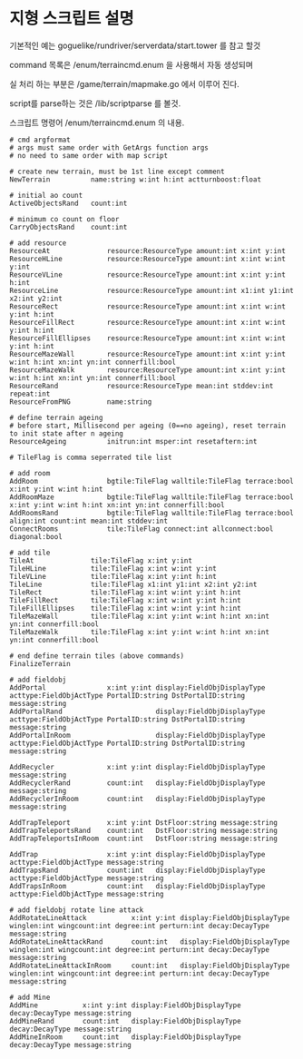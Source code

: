 # 지형 스크립트 설명 

기본적인 예는 goguelike/rundriver/serverdata/start.tower 를 참고 할것 

command 목록은 /enum/terraincmd.enum 을 사용해서 자동 생성되며 

실 처리 하는 부분은 /game/terrain/mapmake.go 에서 이루어 진다. 

script를 parse하는 것은 /lib/scriptparse 를 볼것. 

스크립트 명령어 /enum/terraincmd.enum 의 내용.

	# cmd argformat
	# args must same order with GetArgs function args
	# no need to same order with map script

	# create new terrain, must be 1st line except comment
	NewTerrain          name:string w:int h:int actturnboost:float

	# initial ao count 
	ActiveObjectsRand   count:int

	# minimum co count on floor
	CarryObjectsRand    count:int

	# add resource  
	ResourceAt              resource:ResourceType amount:int x:int y:int
	ResourceHLine           resource:ResourceType amount:int x:int w:int y:int
	ResourceVLine           resource:ResourceType amount:int x:int y:int h:int
	ResourceLine            resource:ResourceType amount:int x1:int y1:int x2:int y2:int
	ResourceRect            resource:ResourceType amount:int x:int w:int y:int h:int
	ResourceFillRect        resource:ResourceType amount:int x:int w:int y:int h:int
	ResourceFillEllipses    resource:ResourceType amount:int x:int w:int y:int h:int
	ResourceMazeWall        resource:ResourceType amount:int x:int y:int w:int h:int xn:int yn:int connerfill:bool
	ResourceMazeWalk        resource:ResourceType amount:int x:int y:int w:int h:int xn:int yn:int connerfill:bool
	ResourceRand            resource:ResourceType mean:int stddev:int repeat:int
	ResourceFromPNG         name:string

	# define terrain ageing
	# before start, Millisecond per ageing (0==no ageing), reset terrain to init state after n ageing
	ResourceAgeing          initrun:int msper:int resetaftern:int

	# TileFlag is comma seperrated tile list

	# add room
	AddRoom                 bgtile:TileFlag walltile:TileFlag terrace:bool x:int y:int w:int h:int
	AddRoomMaze             bgtile:TileFlag walltile:TileFlag terrace:bool x:int y:int w:int h:int xn:int yn:int connerfill:bool
	AddRoomsRand            bgtile:TileFlag walltile:TileFlag terrace:bool align:int count:int mean:int stddev:int
	ConnectRooms            tile:TileFlag connect:int allconnect:bool diagonal:bool

	# add tile
	TileAt              tile:TileFlag x:int y:int
	TileHLine           tile:TileFlag x:int w:int y:int
	TileVLine           tile:TileFlag x:int y:int h:int
	TileLine            tile:TileFlag x1:int y1:int x2:int y2:int
	TileRect            tile:TileFlag x:int w:int y:int h:int
	TileFillRect        tile:TileFlag x:int w:int y:int h:int
	TileFillEllipses    tile:TileFlag x:int w:int y:int h:int
	TileMazeWall        tile:TileFlag x:int y:int w:int h:int xn:int yn:int connerfill:bool
	TileMazeWalk        tile:TileFlag x:int y:int w:int h:int xn:int yn:int connerfill:bool

	# end define terrain tiles (above commands)
	FinalizeTerrain         

	# add fieldobj
	AddPortal               x:int y:int display:FieldObjDisplayType acttype:FieldObjActType PortalID:string DstPortalID:string message:string
	AddPortalRand                       display:FieldObjDisplayType acttype:FieldObjActType PortalID:string DstPortalID:string message:string
	AddPortalInRoom                     display:FieldObjDisplayType acttype:FieldObjActType PortalID:string DstPortalID:string message:string

	AddRecycler             x:int y:int display:FieldObjDisplayType message:string
	AddRecyclerRand         count:int   display:FieldObjDisplayType message:string
	AddRecyclerInRoom       count:int   display:FieldObjDisplayType message:string

	AddTrapTeleport         x:int y:int DstFloor:string message:string 
	AddTrapTeleportsRand    count:int   DstFloor:string message:string
	AddTrapTeleportsInRoom  count:int   DstFloor:string message:string

	AddTrap                 x:int y:int display:FieldObjDisplayType acttype:FieldObjActType message:string
	AddTrapsRand            count:int   display:FieldObjDisplayType acttype:FieldObjActType message:string
	AddTrapsInRoom          count:int   display:FieldObjDisplayType acttype:FieldObjActType message:string

	# add fieldobj rotate line attack
	AddRotateLineAttack           x:int y:int display:FieldObjDisplayType winglen:int wingcount:int degree:int perturn:int decay:DecayType message:string
	AddRotateLineAttackRand       count:int   display:FieldObjDisplayType winglen:int wingcount:int degree:int perturn:int decay:DecayType message:string
	AddRotateLineAttackInRoom     count:int   display:FieldObjDisplayType winglen:int wingcount:int degree:int perturn:int decay:DecayType message:string

	# add Mine
	AddMine           x:int y:int display:FieldObjDisplayType decay:DecayType message:string
	AddMineRand       count:int   display:FieldObjDisplayType decay:DecayType message:string
	AddMineInRoom     count:int   display:FieldObjDisplayType decay:DecayType message:string
